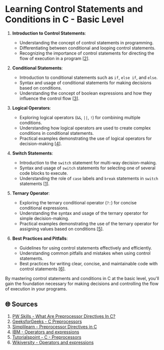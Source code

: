 # Learning Control Statements and Conditions in C - Basic Level

1. **Introduction to Control Statements**:
   - Understanding the concept of control statements in programming.
   - Differentiating between conditional and looping control statements.
   - Recognizing the importance of control statements for directing the flow of execution in a program [[2](https://www.geeksforgeeks.org/cc-preprocessors/)].

2. **Conditional Statements**:
   - Introduction to conditional statements such as `if`, `else if`, and `else`.
   - Syntax and usage of conditional statements for making decisions based on conditions.
   - Understanding the concept of boolean expressions and how they influence the control flow [[3](https://www.simplilearn.com/tutorials/c-tutorial/c-preprocessor-directives)].

3. **Logical Operators**:
   - Exploring logical operators (`&&`, `||`, `!`) for combining multiple conditions.
   - Understanding how logical operators are used to create complex conditions in conditional statements.
   - Practical examples demonstrating the use of logical operators for decision-making [[4](https://www.ibm.com/docs/en/psww2500/2.3.3?topic=language-operators-expressions#:~:text=Expressions%20perform%20specific%20actions%2C%20based,arithmetic%2C%20logical%2C%20and%20relational.)].

4. **Switch Statements**:
   - Introduction to the `switch` statement for multi-way decision-making.
   - Syntax and usage of `switch` statements for selecting one of several code blocks to execute.
   - Understanding the role of `case` labels and `break` statements in `switch` statements [[1](https://pwskills.com/blog/what-are-preprocessor-directives-in-c/#:~:text=Preprocessor%20Directives%20In%20C%20are,modules%20before%20the%20primary%20function.%20%23)].

5. **Ternary Operator**:
   - Exploring the ternary conditional operator (`?:`) for concise conditional expressions.
   - Understanding the syntax and usage of the ternary operator for simple decision-making.
   - Practical examples demonstrating the use of the ternary operator for assigning values based on conditions [[5](https://www.tutorialspoint.com/cprogramming/c_preprocessors.htm)].

6. **Best Practices and Pitfalls**:
   - Guidelines for using control statements effectively and efficiently.
   - Understanding common pitfalls and mistakes when using control statements.
   - Best practices for writing clear, concise, and maintainable code with control statements [[6](https://en.wikiversity.org/wiki/Operators_and_expressions)].

By mastering control statements and conditions in C at the basic level, you'll gain the foundation necessary for making decisions and controlling the flow of execution in your programs.

## 🌐 Sources

1. [PW Skills - What Are Preprocessor Directives In C?](https://pwskills.com/blog/what-are-preprocessor-directives-in-c/#:~:text=Preprocessor%20Directives%20In%20C%20are,modules%20before%20the%20primary%20function.%20%23)
2. [GeeksforGeeks - C Preprocessors](https://www.geeksforgeeks.org/cc-preprocessors/)
3. [Simplilearn - Preprocessor Directives in C](https://www.simplilearn.com/tutorials/c-tutorial/c-preprocessor-directives)
4. [IBM - Operators and expressions](https://www.ibm.com/docs/en/psww2500/2.3.3?topic=language-operators-expressions#:~:text=Expressions%20perform%20specific%20actions%2C%20based,arithmetic%2C%20logical%2C%20and%20relational.)
5. [Tutorialspoint - C - Preprocessors](https://www.tutorialspoint.com/cprogramming/c_preprocessors.htm)
6. [Wikiversity - Operators and expressions](https://en.wikiversity.org/wiki/Operators_and_expressions)
